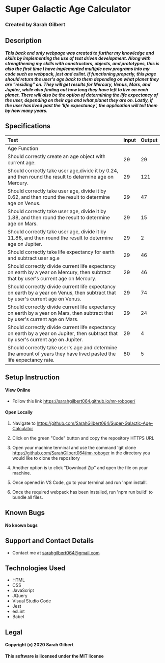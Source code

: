 # Super Galactic Age Calculator

### Created by Sarah Gilbert

## Description

##### This back end only webpage was created to further my knowledge and skills by implementing the use of test driven development. Along with strengthening my skills with constructors, objects, and prototypes, this is also the first time I have implemented multiple new programs into my code such as webpack, jest and eslint. If functioning properly, this page should return the user's age back to them depending on what planet they are "residing" on. They will get results for Mercury, Venus, Mars, and Jupiter, while also finding out how long they have left to live on each planet. There will also be the option of determining the life expectancy of the user, depending on their age and what planet they are on. Lastly, if the user has lived past the 'life expectancy', the application will tell them by how many years.


## Specifications

  | Test | Input | Output |
  | :-------------------- | :------------------------------------- | :-------------------------- |
  | Age Function |||
  | Should correctly create an age object with current age. | 29 | 29 |
  | Should correctly take user age,divide it by 0.24, and then round the result to determine age on Mercury. | 29 | 121 |
  | Should correctly take user age, divide it by 0.62, and then round the result to determine age on Venus. | 29 | 47 | 
  | Should correctly take user age, divide it by 1.88, and then round the result to determine age on Mars. | 29 | 15 |
  | Should correctly take user age, divide it by 11.86, and then round the result to determine age on Jupiter. | 29 | 2 |
  | Should correctly take life expectancy for earth and subtract user ag.e | 29 | 46 |
  | Should correctly divide current life expectancy on earth by a year on Mercury, then subtract that by user's current age on Mercury. | 29 | 46 |
  | Should correctly divide current life expectancy on earth by a year on Venus, then subtract that by user's current age on Venus. | 29 | 74 |
  | Should correctly divide current life expectancy on earth by a year on Mars, then subtract that by user's current age on Mars. | 29 | 24 |
  | Should correctly divide current life expectancy on earth by a year on Jupiter, then subtract that by user's current age on Jupiter. | 29 | 4 |
  | Should correctly take user's age and determine the amount of years they have lived pasted the life expectancy rate. | 80 | 5 |



## Setup Instruction

#### View Online

* Follow this link https://sarahgilbert064.github.io/mr-roboger/

  
#### Open Locally

1. Navigate to https://github.com/SarahGilbert064/Super-Galactic-Age-Calculator

2. Click on the green "Code" button and copy the repository HTTPS URL

3. Open your machine terminal and use the command 'git clone https://github.com/SarahGilbert064/mr-roboger in the directory you would like to clone the repository

4. Another option is to click "Download Zip" and open the file on your machine.

5. Once opened in VS Code, go to your terminal and run 'npm install'. 

6. Once the required webpack has been installed, run 'npm run build' to bundle all files.

## Known Bugs
#### No known bugs

## Support and Contact Details
* Contact me at sarahgilbert064@gmail.com

## Technologies Used
* HTML
* CSS
* JavaScript
* JQuery
* Visual Studio Code
* Jest
* esLint
* Babel

## Legal
#### Copyright (c) 2020 Sarah Gilbert
#### This software is licensed under the MIT license
